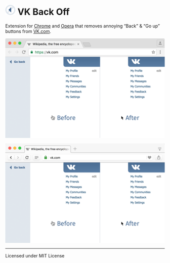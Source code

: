 # <img src="images/icon-64.png" width="32" height="32" align="baseline" alt="VK Back Off logo"> VK Back Off

Extension for [Chrome](https://chrome.google.com/webstore/detail/vk-back-off/lejokgjnhbhoejidoehgpmkikikpghhn) and [Opera](https://addons.opera.com/extensions/details/vk-back-off/) that removes annoying “Back” & “Go up” buttons from [VK.com](https://vk.com/).

![VK Back Off in Chrome](pictures/chrome.png)

![VK Back Off in Opera](pictures/opera.png)

---
Licensed under MIT License

